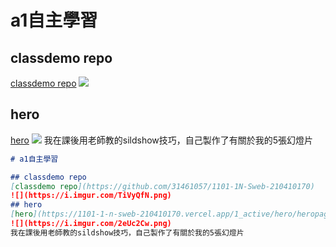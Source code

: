 # a1自主學習

## classdemo repo
[classdemo repo](https://github.com/31461057/1101-1N-Sweb-210410170)
![](https://i.imgur.com/TiVyQfN.png)
## hero
[hero](https://1101-1-n-sweb-210410170.vercel.app/1_active/hero/heropage.html)
![](https://i.imgur.com/2eUc2Cw.png)
我在課後用老師教的sildshow技巧，自己製作了有關於我的5張幻燈片

```markdown
# a1自主學習

## classdemo repo
[classdemo repo](https://github.com/31461057/1101-1N-Sweb-210410170)
![](https://i.imgur.com/TiVyQfN.png)
## hero
[hero](https://1101-1-n-sweb-210410170.vercel.app/1_active/hero/heropage.html)
![](https://i.imgur.com/2eUc2Cw.png)
我在課後用老師教的sildshow技巧，自己製作了有關於我的5張幻燈片
```